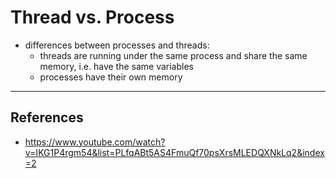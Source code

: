 # Thread vs. Process

- differences between processes and threads:
  - threads are running under the same process and share the same memory, i.e. have the same variables
  - processes have their own memory

---

## References

- <https://www.youtube.com/watch?v=IKG1P4rgm54&list=PLfqABt5AS4FmuQf70psXrsMLEDQXNkLq2&index=2>
